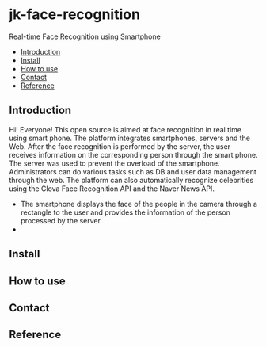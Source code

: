 # jk-face-recognition
Real-time Face Recognition using Smartphone

* [Introduction](#introduction)
* [Install](#install)
* [How to use](#how-to-use)
* [Contact](#contact)
* [Reference](#reference)

## Introduction
Hi! Everyone!
This open source is aimed at face recognition in real time using smart phone. The platform integrates smartphones, servers and the Web.
After the face recognition is performed by the server, the user receives information on the corresponding person through the smart phone. The server was used to prevent the overload of the smartphone. Administrators can do various tasks such as DB and user data management through the web. The platform can also automatically recognize celebrities using the Clova Face Recognition API and the Naver News API.

* The smartphone displays the face of the people in the camera through a rectangle to the user and provides the information of the person processed by the server.
* 

## Install
## How to use
## Contact
## Reference


